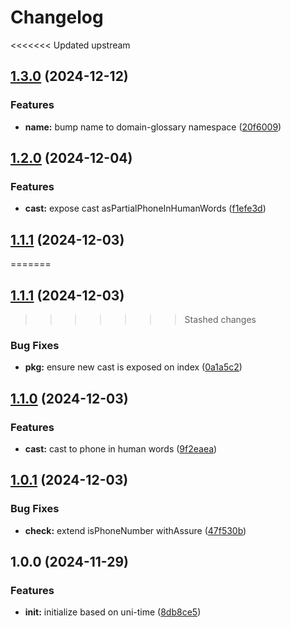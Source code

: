 # Changelog

<<<<<<< Updated upstream
## [1.3.0](https://github.com/ehmpathy/domain-glossary-price/compare/v1.2.0...v1.3.0) (2024-12-12)


### Features

* **name:** bump name to domain-glossary namespace ([20f6009](https://github.com/ehmpathy/domain-glossary-price/commit/20f6009a7cbd5986b3f1d1347086b1f7917404a3))

## [1.2.0](https://github.com/ehmpathy/uni-phone/compare/v1.1.1...v1.2.0) (2024-12-04)


### Features

* **cast:** expose cast asPartialPhoneInHumanWords ([f1efe3d](https://github.com/ehmpathy/uni-phone/commit/f1efe3d79508aeaf9a14e643f928e5f67eae868c))

## [1.1.1](https://github.com/ehmpathy/uni-phone/compare/v1.1.0...v1.1.1) (2024-12-03)
=======
## [1.1.1](https://github.com/ehmpathy/domain-glossary-price/compare/v1.1.0...v1.1.1) (2024-12-03)
>>>>>>> Stashed changes


### Bug Fixes

* **pkg:** ensure new cast is exposed on index ([0a1a5c2](https://github.com/ehmpathy/domain-glossary-price/commit/0a1a5c23d72aecb996c3b85cbc48da8043b6f57f))

## [1.1.0](https://github.com/ehmpathy/domain-glossary-price/compare/v1.0.1...v1.1.0) (2024-12-03)


### Features

* **cast:** cast to phone in human words ([9f2eaea](https://github.com/ehmpathy/domain-glossary-price/commit/9f2eaea0852bc51eee230387aeb5d6b045d3db69))

## [1.0.1](https://github.com/ehmpathy/domain-glossary-price/compare/v1.0.0...v1.0.1) (2024-12-03)


### Bug Fixes

* **check:** extend isPhoneNumber withAssure ([47f530b](https://github.com/ehmpathy/domain-glossary-price/commit/47f530b76b2c56066895b8162cbcfb608dddf722))

## 1.0.0 (2024-11-29)


### Features

* **init:** initialize based on uni-time ([8db8ce5](https://github.com/ehmpathy/domain-glossary-price/commit/8db8ce5ee3b925ebd43aadef4e8b8425d445c227))

